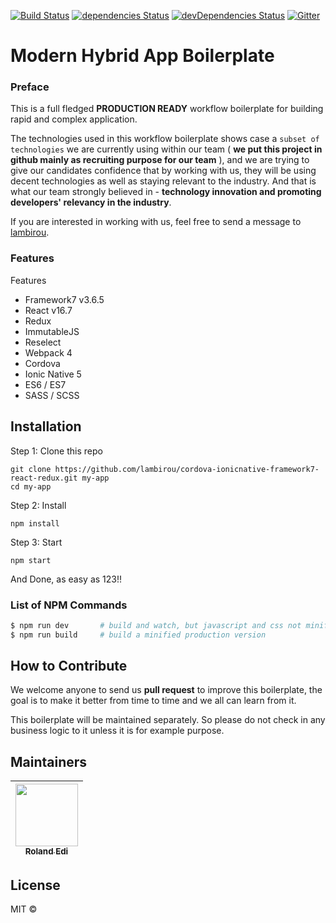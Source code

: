 [![Build Status](https://travis-ci.org/lambirou/cordova-ionicnative-framework7-react-redux.svg?branch=master)](https://travis-ci.org/lambirou/cordova-ionicnative-framework7-react-redux)
[![dependencies Status](https://david-dm.org/lambirou/cordova-ionicnative-framework7-react-redux/status.svg)](https://david-dm.org/lambirou/cordova-ionicnative-framework7-react-redux)
[![devDependencies Status](https://david-dm.org/lambirou/cordova-ionicnative-framework7-react-redux/dev-status.svg)](https://david-dm.org/lambirou/cordova-ionicnative-framework7-react-redux?type=dev)
[![Gitter][chat-img]][chat]

[chat-img]: https://img.shields.io/badge/Chat-on_gitter-teal.svg
[chat]:     https://gitter.im/lambirou-cordova-ionicnative-framework7-react-redux/community?utm_source=share-link&utm_medium=link&utm_campaign=share-link


# Modern Hybrid App Boilerplate


### Preface

This is a full fledged __PRODUCTION READY__ workflow boilerplate for building rapid and complex application.

The technologies used in this workflow boilerplate shows case a `subset of technologies` we are currently using within our team ( __we put this project in github mainly as recruiting purpose for our team__ ),  and we are trying to give our candidates confidence that by working with us, they will be using decent technologies as well as staying relevant to the industry.  And that is what our team strongly believed in - __technology innovation and promoting developers' relevancy in the industry__.

If you are interested in working with us, feel free to send a message to [lambirou](https://www.twitter.com/lambirou).

### Features

Features

* Framework7 v3.6.5
* React v16.7
* Redux
* ImmutableJS
* Reselect
* Webpack 4
* Cordova
* Ionic Native 5
* ES6 / ES7
* SASS / SCSS


## Installation

Step 1: Clone this repo
```
git clone https://github.com/lambirou/cordova-ionicnative-framework7-react-redux.git my-app
cd my-app
```

Step 2: Install

```
npm install
```

Step 3: Start

```
npm start
```

And Done, as easy as 123!!


### List of NPM Commands


```sh
$ npm run dev       # build and watch, but javascript and css not minified
$ npm run build     # build a minified production version
```


## How to Contribute

We welcome anyone to send us __pull request__ to improve this boilerplate, the goal is to make it better from time to time and we all can learn from it.

This boilerplate will be maintained separately.  So please do not check in any business logic to it unless it is for example purpose.

## Maintainers

<!-- ALL-CONTRIBUTORS-LIST:START - Do not remove or modify this section -->

| [<img src="https://avatars3.githubusercontent.com/u/1428556?s=460&v=4" width="100px;"/><br /><sub><b>Roland Edi</b></sub>](https://github.com/lambirou)<br /> |
| :-----------------------------------------------------------------------------------------------------------------------------------------------------: |

<!-- ALL-CONTRIBUTORS-LIST:END -->


## License
MIT ©
